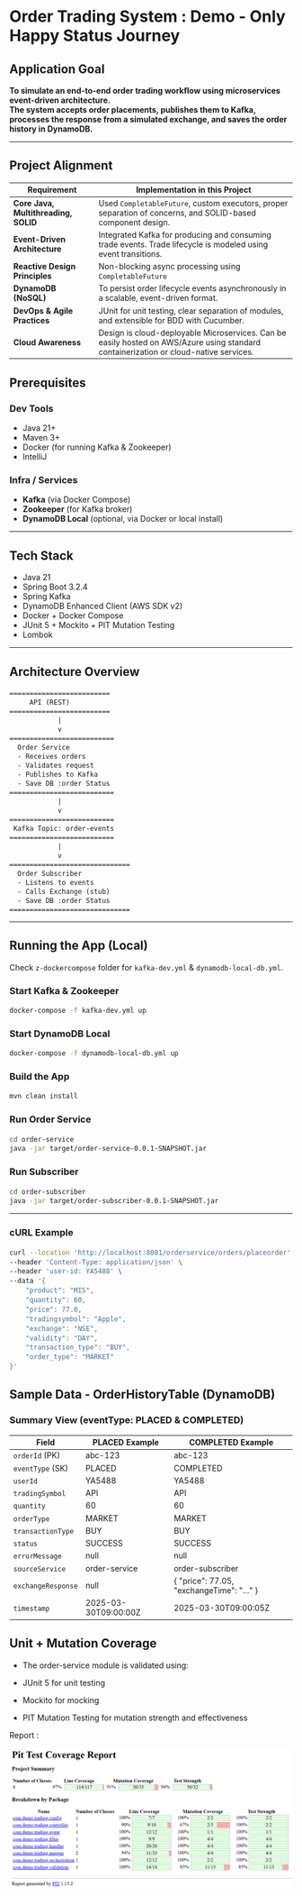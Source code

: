 # Order Trading System : Demo - Only Happy Status Journey

## Application Goal
**To simulate an end-to-end order trading workflow using microservices event-driven architecture.**  
**The system accepts order placements, publishes them to Kafka, processes the response from a simulated exchange, and saves the order history in DynamoDB.**

---

## Project Alignment

| Requirement                         | Implementation in this Project                                                                                                        |
|-------------------------------------|---------------------------------------------------------------------------------------------------------------------------------------|
| **Core Java, Multithreading, SOLID** | Used `CompletableFuture`, custom executors, proper separation of concerns, and SOLID-based component design.                          |
| **Event-Driven Architecture**       | Integrated Kafka for producing and consuming trade events. Trade lifecycle is modeled using event transitions.                        |
| **Reactive Design Principles**      | Non-blocking async processing using `CompletableFuture`                                                                               |
| **DynamoDB (NoSQL)**                | To persist order lifecycle events asynchronously in a scalable, event-driven format.                                                  |
| **DevOps & Agile Practices**        | JUnit for unit testing, clear separation of modules, and extensible for BDD with Cucumber.                                            |
| **Cloud Awareness**                 | Design is cloud-deployable Microservices. Can be easily hosted on AWS/Azure using standard containerization or cloud-native services. |


##  Prerequisites

### Dev Tools
- Java 21+
- Maven 3+
- Docker (for running Kafka & Zookeeper)
- IntelliJ

### Infra / Services
- **Kafka** (via Docker Compose)
- **Zookeeper** (for Kafka broker)
- **DynamoDB Local** (optional, via Docker or local install)

---

## Tech Stack
- Java 21
- Spring Boot 3.2.4
- Spring Kafka
- DynamoDB Enhanced Client (AWS SDK v2)
- Docker + Docker Compose
- JUnit 5 + Mockito + PIT Mutation Testing
- Lombok

---

## Architecture Overview

```text
=========================
     API (REST)        
=========================
            |
            v
==========================
  Order Service          
  - Receives orders      
  - Validates request    
  - Publishes to Kafka   
  - Save DB :order Status
==========================
            |
            v
==========================
 Kafka Topic: order-events   
==========================
            |
            v
==============================
  Order Subscriber            
  - Listens to events         
  - Calls Exchange (stub)     
  - Save DB :order Status    
==============================
```

---

## Running the App (Local)
Check `z-dockercompose` folder for `kafka-dev.yml` & `dynamodb-local-db.yml`.

### Start Kafka & Zookeeper
```bash
docker-compose -f kafka-dev.yml up
```

### Start DynamoDB Local
```bash
docker-compose -f dynamodb-local-db.yml up
```

### Build the App
```bash
mvn clean install
```

### Run Order Service
```bash
cd order-service
java -jar target/order-service-0.0.1-SNAPSHOT.jar
```

### Run Subscriber
```bash
cd order-subscriber
java -jar target/order-subscriber-0.0.1-SNAPSHOT.jar
```

---

### cURL Example
```bash
curl --location 'http://localhost:8081/orderservice/orders/placeorder' \
--header 'Content-Type: application/json' \
--header 'user-id: YA5488' \
--data '{
    "product": "MIS",
    "quantity": 60,
    "price": 77.0,
    "tradingsymbol": "Apple",
    "exchange": "NSE",
    "validity": "DAY",
    "transaction_type": "BUY",
    "order_type": "MARKET"
}'
```

## Sample Data - OrderHistoryTable (DynamoDB)

### Summary View (eventType: PLACED & COMPLETED)

| Field              | PLACED Example          | COMPLETED Example            |
|--------------------|--------------------------|------------------------------|
| `orderId` (PK)     | abc-123                  | abc-123                      |
| `eventType` (SK)   | PLACED                   | COMPLETED                   |
| `userId`           | YA5488                   | YA5488                      |
| `tradingSymbol`    | API                      | API                         |
| `quantity`         | 60                       | 60                          |
| `orderType`        | MARKET                   | MARKET                      |
| `transactionType`  | BUY                      | BUY                         |
| `status`           | SUCCESS                  | SUCCESS                     |
| `errorMessage`     | null                     | null                        |
| `sourceService`    | order-service            | order-subscriber            |
| `exchangeResponse` | null                    | { "price": 77.05, "exchangeTime": "..." } |
| `timestamp`        | 2025-03-30T09:00:00Z     | 2025-03-30T09:00:05Z        |


## Unit + Mutation Coverage
 - The order-service module is validated using:

- JUnit 5 for unit testing

- Mockito for mocking
- PIT Mutation Testing for mutation strength and effectiveness

Report : 

![img_1.png](img_1.png)